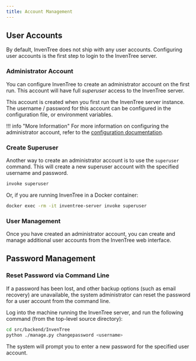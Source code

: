 ```yaml
---
title: Account Management
---
```


## User Accounts

By default, InvenTree does not ship with any user accounts. Configuring user accounts is the first step to login to the InvenTree server.

### Administrator Account

You can configure InvenTree to create an administrator account on the first run. This account will have full *superuser* access to the InvenTree server.

This account is created when you first run the InvenTree server instance. The username / password for this account can be configured in the configuration file, or environment variables.

!!! info "More Information"
    For more information on configuring the administrator account, refer to the [configuration documentation](./config.md#administrator-account).

### Create Superuser

Another way to create an administrator account is to use the `superuser` command. This will create a new superuser account with the specified username and password.

```bash
invoke superuser
```

Or, if you are running InvenTree in a Docker container:

```bash
docker exec -rm -it inventree-server invoke superuser
```

### User Management

Once you have created an administrator account, you can create and manage additional user accounts from the InvenTree web interface.

## Password Management

### Reset Password via Command Line

If a password has been lost, and other backup options (such as email recovery) are unavailable, the system administrator can reset the password for a user account from the command line.

Log into the machine running the InvenTree server, and run the following command (from the top-level source directory):

```bash
cd src/backend/InvenTree
python ./manage.py changepassword <username>
```

The system will prompt you to enter a new password for the specified user account.
